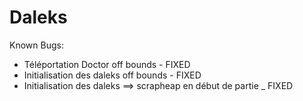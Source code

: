 Daleks
======

Known Bugs:
- Téléportation Doctor off bounds -  FIXED
- Initialisation des daleks off bounds - FIXED
- Initialisation des daleks ==> scrapheap en début de partie _ FIXED
